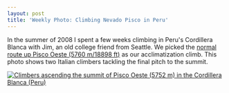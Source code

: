 ```yaml
---
layout: post
title: 'Weekly Photo: Climbing Nevado Pisco in Peru'
---
```


In the summer of 2008 I spent a few weeks climbing in Peru's Cordillera Blanca with Jim, an old college friend from Seattle.  We picked the [normal route up Pisco Oeste (5760 m/18898 ft)](http://www.danielarndt.com/trips/show/271-pisco-oeste-5760-m) as our acclimatization climb.  This photo shows two Italian climbers tackling the final pitch to the summit.

<a href="http://alpinepeaks.smugmug.com/Landscapes/Climbing/14253279_oxDBx#1053499366_SzEUg-A-LB" title="Climbers ascending the summit of Pisco Oeste (5752 m) in the Cordillera Blanca (Peru)"><img src="http://alpinepeaks.smugmug.com/Landscapes/Climbing/2008-0712-073233-021/1053499366_SzEUg-930x930-3.jpg" title="Climbers ascending the summit of Pisco Oeste (5752 m) in the Cordillera Blanca (Peru)" alt="Climbers ascending the summit of Pisco Oeste (5752 m) in the Cordillera Blanca (Peru)"></a>

